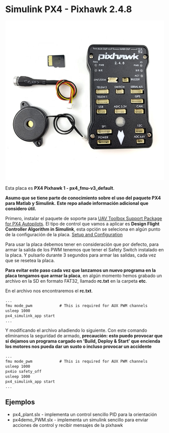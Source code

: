 # Simulink PX4 - Pixhawk 2.4.8
![](resources/img/pixhawk_2.4.8.jpg)

Esta placa es **PX4 Pixhawk 1 - px4_fmu-v3_default**.

**Asumo que se tiene parte de conocimiento sobre el uso del paquete PX4 para Matlab y Simulink.**
**Este repo añade información adicional que considero útil.**

Primero, instalar el paquete de soporte para [UAV Toolbox Support Package for PX4 Autopilots](https://es.mathworks.com/help/supportpkg/px4/index.html). El tipo de control que vamos a aplicar es **Design Flight Controller Algorithm in Simulink**, esta opción se seleciona en algún punto de la configuración de la placa. [Setup and Configuration](https://es.mathworks.com/help/supportpkg/px4/setup-and-configuration.html)

Para usar la placa debemos tener en consideración que por defecto, para armar la salida de los PWM tenemos que tener el Safety Switch instalado en la placa. Y pulsarlo durante 3 segundos para armar las salidas, cada vez que se resetea la placa. 

**Para evitar este paso cada vez que lanzamos un nuevo programa en la placa tengamos que armar la placa**, en algún momento hemos grabado un archivo en la SD en formato FAT32, llamado **rc.txt** en la carpeta **etc**.

En el archivo nos encontraremos el **rc.txt**.
```
...
fmu mode_pwm            # This is required for AUX PWM channels
usleep 1000
px4_simulink_app start  
...
```

Y modificando el archivo añadiendo lo siguiente. Con este comando eliminamos la seguridad de armado, **precaución: esto puedo provocar que si dejamos un programa cargado en 'Build, Deploy & Start' que encienda los motores nos pueda dar un susto o incluso provocar un accidente**

```
...
fmu mode_pwm            # This is required for AUX PWM channels
usleep 1000
px4io safety_off
usleep 1000
px4_simulink_app start  
...
```

## Ejemplos

- px4_plant.slx - implementa un control sencillo PID para la orientación
- px4demo_PWM.slx - implementa un simulink sencillo para enviar acciones de control y recibir mensajes de la pixhawk